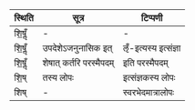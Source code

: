 | स्थिति | सूत्र | टिप्पणी |
| ----- | ------- | ------ |
| शि॒षॢँ | - | - |
| शि॒षॢँ | उपदेशेऽजनुनासिक इत् | ऌँ-इत्यस्य इत्संज्ञा |
| शि॒षॢँ | शेषात् कर्तरि परस्मैपदम् | इति परस्मैपदम् |
| शि॒ष् | तस्य लोपः | इत्संज्ञकस्य लोपः |
| शिष् | - | स्वरभेदमात्रालोपः |
